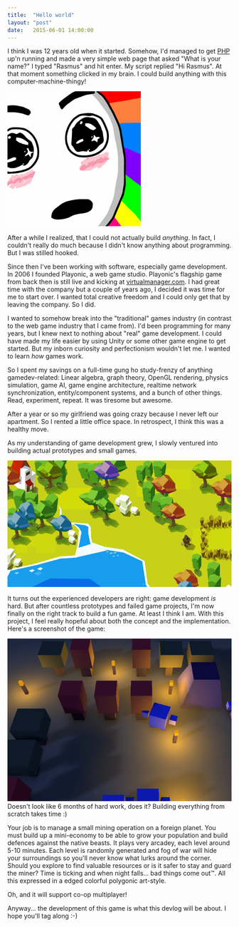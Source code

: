 ```yaml
---
title:  "Hello world"
layout: "post"
date:   2015-06-01 14:00:00
---
```

I think I was 12 years old when it started. Somehow, I'd managed to get <a href="http://php.net">PHP</a> up'n running and made a very simple web page that asked "What is your name?" I typed "Rasmus" and hit enter. My script replied "Hi Rasmus". At that moment something clicked in my brain. I could build anything with this computer-machine-thingy!

<img src="/assets/images/rainbow.jpg" style="width: 300px">

After a while I realized, that I could not actually build *anything*. In fact, I couldn't really do much because I didn't know anything about programming. But I was stilled hooked.

Since then I've been working with software, especially game development. In 2006 I founded Playonic, a web game studio. Playonic's flagship game from back then is still live and kicking at [virtualmanager.com](http://www.virtualmanager.com/). I had great time with the company but a couple of years ago, I decided it was time for me to start over. I wanted total creative freedom and I could only get that by leaving the company. So I did.

I wanted to somehow break into the "traditional" games industry (in contrast to the web game industry that I came from). I'd been programming for many years, but I knew next to nothing about "real" game development. I could have made my life easier by using Unity or some other game engine to get started. But my inborn curiosity and perfectionism wouldn't let me. I wanted to learn *how* games work.

So I spent my savings on a full-time gung ho study-frenzy of anything gamedev-related: Linear algebra, graph theory, OpenGL rendering, physics simulation, game AI, game engine architecture, realtime network synchronization, entity/component systems, and a bunch of other things. Read, experiment, repeat. It was tiresome but awesome.

After a year or so my girlfriend was going crazy because I never left our apartment. So I rented a little office space. In retrospect, I think this was a healthy move.

As my understanding of game development grew, I slowly ventured into building actual prototypes and small games.

<img src="/assets/images/early-dino-hatch-concept-art.jpg">

It turns out the experienced developers are right: game development *is* hard. But after countless prototypes and failed game projects, I'm now finally on the right track to build a fun game. At least I think I am. With this project, I feel really hopeful about both the concept and the implementation. Here's a screenshot of the game:

<p class="photo">
  <a href="https://www.youtube.com/watch?v=nEnwg0i7V7Y"><img src="/assets/images/flowstone-ss.jpg"></a>
  <br>
  Doesn't look like 6 months of hard work, does it? Building everything from scratch takes time :)
</p>

Your job is to manage a small mining operation on a foreign planet. You must build up a mini-economy to be able to grow your population and build defences against the native beasts. It plays very arcadey, each level around 5-10 minutes. Each level is randomly generated and fog of war will hide your surroundings so you'll never know what lurks around the corner. Should you explore to find valuable resources or is it safer to stay and guard the miner? Time is ticking and when night falls... bad things come out™. All this expressed in a edged colorful polygonic art-style.

Oh, and it will support co-op multiplayer!

Anyway... the development of this game is what this devlog will be about. I hope you'll tag along :-)
